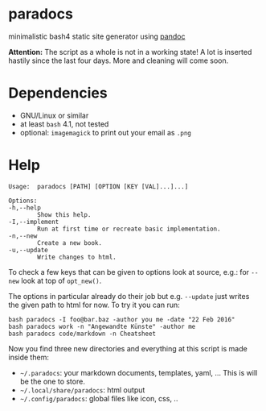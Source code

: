 # paradocs
minimalistic bash4 static site generator using [pandoc](http://johnmacfarlane.net/pandoc)


**Attention:** The script as a whole is not in a working state! A lot is inserted hastily since the last four days.
More and cleaning will come soon.

# Dependencies
* GNU/Linux or similar
* at least `bash` 4.1, not tested
* optional: `imagemagick` to print out your email as `.png`

# Help
~~~
Usage:  paradocs [PATH] [OPTION [KEY [VAL]...]...]

Options:
-h,--help
        Show this help.
-I,--implement
        Run at first time or recreate basic implementation.
-n,--new
        Create a new book.
-u,--update
        Write changes to html.
~~~

To check a few keys that can be given to options look at source, e.g.: for 
`--new` look at top of `opt_new()`. 

The options in particular already do their job but e.g. `--update` just writes 
the given path to html for now. To try it you can run:

~~~
bash paradocs -I foo@bar.baz -author you me -date "22 Feb 2016"
bash paradocs work -n "Angewandte Künste" -author me 
bash paradocs code/markdown -n Cheatsheet
~~~

Now you find three new directories and everything at this script is made inside them:
* `~/.paradocs`: your markdown documents, templates, yaml, ... This is will be the one to store.
* `~/.local/share/paradocs`: html output
* `~/.config/paradocs`: global files like icon, css, ..

